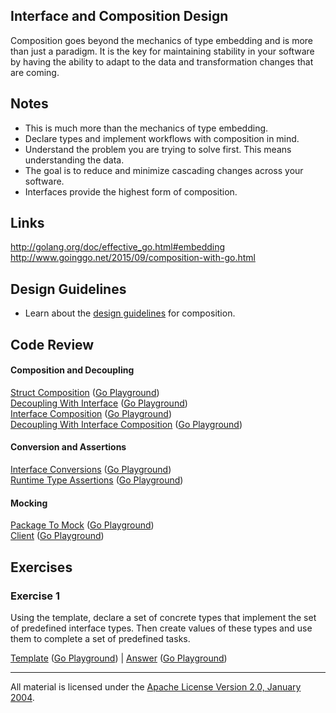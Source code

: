 ## Interface and Composition Design

Composition goes beyond the mechanics of type embedding and is more than just a paradigm. It is the key for maintaining stability in your software by having the ability to adapt to the data and transformation changes that are coming.

## Notes

* This is much more than the mechanics of type embedding.
* Declare types and implement workflows with composition in mind.
* Understand the problem you are trying to solve first. This means understanding the data.
* The goal is to reduce and minimize cascading changes across your software.
* Interfaces provide the highest form of composition.

## Links

http://golang.org/doc/effective_go.html#embedding  
http://www.goinggo.net/2015/09/composition-with-go.html

## Design Guidelines

* Learn about the [design guidelines](../../../reading/design_guidelines.md) for composition.

## Code Review

#### Composition and Decoupling

[Struct Composition](example1/example1.go) ([Go Playground](https://play.golang.org/p/axLYwteYkK))  
[Decoupling With Interface](example2/example2.go) ([Go Playground](https://play.golang.org/p/EnzMrT7Fdo))  
[Interface Composition](example3/example3.go) ([Go Playground](https://play.golang.org/p/ES4BOnDX6O))  
[Decoupling With Interface Composition](example4/example4.go) ([Go Playground](https://play.golang.org/p/ufFSFxCdEs))  

#### Conversion and Assertions

[Interface Conversions](example5/example5.go) ([Go Playground](https://play.golang.org/p/2K2svo0MR0))  
[Runtime Type Assertions](example6/example6.go) ([Go Playground](https://play.golang.org/p/tr-RGBxES-))

#### Mocking

[Package To Mock](example7/pubsub/pubsub.go) ([Go Playground](https://play.golang.org/p/3a_zYeR8M7))  
[Client](example7/example7.go) ([Go Playground](https://play.golang.org/p/guvjysMjgb))

## Exercises

### Exercise 1

Using the template, declare a set of concrete types that implement the set of predefined interface types. Then create values of these types and use them to complete a set of predefined tasks.

[Template](exercises/template1/template1.go) ([Go Playground](https://play.golang.org/p/x6sO5GKkrs)) | 
[Answer](exercises/exercise1/exercise1.go) ([Go Playground](https://play.golang.org/p/XJeRRunNE2))
___
All material is licensed under the [Apache License Version 2.0, January 2004](http://www.apache.org/licenses/LICENSE-2.0).
